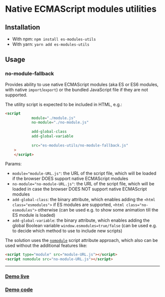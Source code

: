 # Native ECMAScript modules utilities

## Installation

* With npm: `npm install es-modules-utils`
* With yarn: `yarn add es-modules-utils`

## Usage

### no-module-fallback

Provides ability to use native ECMAScript modules (aka ES or ES6 modules, with native `import`/`export`)
or the bundled JavaScript file if they are not supported.

The utility script is expected to be included in HTML, e.g.:

```html
<script
            module="./module.js"
            no-module="./no-module.js"
            
            add-global-class
            add-global-variable
            
            src="es-modules-utils/no-module-fallback.js"
    >
    </script>
```

Params:

- `module="module-URL.js"`: the URL of the script file, which will be loaded if the browser DOES support native ECMAScript modules
- `no-module="no-module-URL.js"`: the URL of the script file, which will be loaded in case the browser DOES NOT support native ECMAScript modules
- `add-global-class`: the binary attribute, which enables adding the
`<html class="esmodules">` if ES modules are supported, `<html class="no-esmodules">` otherwise
(can be used e.g. to show some animation till the ES module is loaded)
- `add-global-variable`: the binary attribute, which enables adding the global Boolean variable
`window.esmodules=true/false` (can be used e.g. to decide which method to use to include new scripts)

The solution uses the [`nomodule`](https://html.spec.whatwg.org/#attr-script-nomodule) script attribute approach,
which also can be used without the additional features like:

```html
<script type="module" src="module-URL.js"></script>
<script nomodule src="no-module-URL.js"></script>
```

---

### [Demo live](https://hospodarets.com/demos/native-ecmascript-modules-aliases/index.html)

### [Demo code](https://github.com/shospodarets/es-modules-utils/tree/gh-pages/demo)

